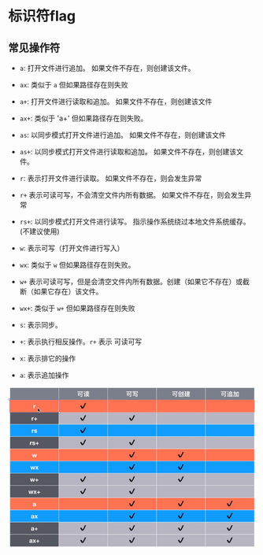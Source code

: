 # 标识符flag

## 常见操作符

*   `a`: 打开文件进行追加。 如果文件不存在，则创建该文件。

*   `ax`: 类似于 `a` 但如果路径存在则失败

*   `a+`: 打开文件进行读取和追加。 如果文件不存在，则创建该文件

*   `ax+`: 类似于 'a+' 但如果路径存在则失败。

*   `as`: 以同步模式打开文件进行追加。 如果文件不存在，则创建该文件

*   `as+`: 以同步模式打开文件进行读取和追加。 如果文件不存在，则创建该文件。

*   `r`: 表示打开文件进行读取。 如果文件不存在，则会发生异常

*   `r+` 表示可读可写，不会清空文件内所有数据。 如果文件不存在，则会发生异常

*   `rs+`: 以同步模式打开文件进行读写。 指示操作系统绕过本地文件系统缓存。(不建议使用)

*   `w`: 表示可写（打开文件进行写入）

*   `wx`: 类似于 `w` 但如果路径存在则失败。

*   `w+` 表示可读可写，但是会清空文件内所有数据。创建（如果它不存在）或截断（如果它存在）该文件。

*   `wx+`: 类似于 `w+` 但如果路径存在则失败

*   `s`: 表示同步。

*   `+`: 表示执行相反操作。`r+` 表示 可读可写

*   `x`: 表示排它的操作

*   `a`: 表示追加操作

![](image/文件操作类型_EeYvQRs0vU.png)
